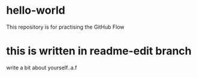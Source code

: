 # hello-world
This repository is for practising the GitHub Flow

this is written in readme-edit branch
=======
write a bit about yourself..a.f

